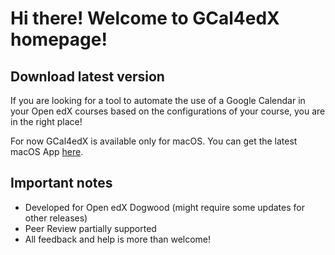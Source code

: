# Hi there! Welcome to GCal4edX homepage!

## Download latest version
If you are looking for a tool to automate the use of a Google Calendar in your Open edX courses based on the configurations of your course, you are in the right place!

For now GCal4edX is available only for macOS. You can get the latest macOS App [here].

## Important notes
* Developed for Open edX Dogwood (might require some updates for other releases)
* Peer Review partially supported
* All feedback and help is more than welcome!

[here]: https://fbs.sh/victor/GCal4edX/GCal4edX.dmg